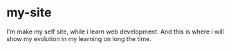 # my-site
I'm make my self site, while i learn web development. And this is where i will show my evolution in my learning on long the time.
